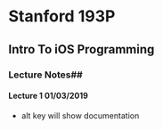 # Stanford 193P
## Intro To iOS Programming
### Lecture Notes##


#### Lecture 1 01/03/2019

- alt key will show documentation
